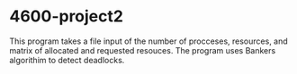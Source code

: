 # 4600-project2
This program takes a file input of the number of procceses, resources, and matrix of allocated and requested resouces. The program uses Bankers algorithim to detect deadlocks. 
